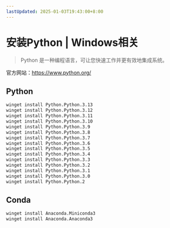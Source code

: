 ```yaml
---
lastUpdated: 2025-01-03T19:43:00+8:00
---
```


# 安装Python | Windows相关

> Python 是一种编程语言，可让您快速工作并更有效地集成系统。

官方网站：<https://www.python.org/>

## Python

```bash
winget install Python.Python.3.13
winget install Python.Python.3.12
winget install Python.Python.3.11
winget install Python.Python.3.10
winget install Python.Python.3.9
winget install Python.Python.3.8
winget install Python.Python.3.7
winget install Python.Python.3.6
winget install Python.Python.3.5
winget install Python.Python.3.4
winget install Python.Python.3.3
winget install Python.Python.3.2
winget install Python.Python.3.1
winget install Python.Python.3.0
winget install Python.Python.2
```

## Conda

```bash
winget install Anaconda.Miniconda3
winget install Anaconda.Anaconda3
```